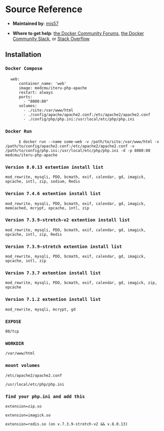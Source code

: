 <h1>Source Reference</h1>
<ul>
<li><p><strong>Maintained by</strong>:  
<a href="https://hub.docker.com/u/medcmu" rel="nofollow noopener">mis57</a></p>
</li>
<li><p><strong>Where to get help</strong>:  
<a href="https://forums.docker.com/" rel="nofollow noopener">the Docker Community Forums</a>, <a href="https://dockr.ly/slack" rel="nofollow noopener">the Docker Community Slack</a>, or <a href="https://stackoverflow.com/search?tab=newest&amp;q=docker" rel="nofollow noopener">Stack Overflow</a></p>
</li>
</ul>

<h2>Installation</h2>

<h3><code>Docker Compose</code></h3>
<pre>
  <code>web:
      container_name: 'web'
      image: medcmu/iteru-php-apache
      restart: always
      ports:
        - "8080:80"
      volumes:
        - ./site:/var/www/html
        - ./config/apache/apache2.conf:/etc/apache2/apache2.conf
        - ./config/php/php.ini:/usr/local/etc/php/php.ini</code>
</pre>

<h3><code>Docker Run</code></h3>
<pre>
     <code>$ docker run --name some-web -v /path/to/site:/var/www/html -v /path/to/config/apache2.conf:/etc/apache2/apache2.conf -v /path/to/config/php.ini:/usr/local/etc/php/php.ini -d -p 8080:80 medcmu/iteru-php-apache</code>
</pre>

<h3><code>Version 8.0.13 extention install list</code></h3>
<pre><code>mod_rewrite, mysqli, PDO, bcmath, exif, calendar, gd, imagick, opcache, intl, zip, sodium, Redis</code></pre>

<h3><code>Version 7.4.6 extention install list</code></h3>
<pre><code>mod_rewrite, mysqli, PDO, bcmath, exif, calendar, gd, imagick, memcached, mcrypt, opcache, intl, zip</code></pre>

<h3><code>Version 7.3.9-stretch-v2 extention install list</code></h3>
<pre><code>mod_rewrite, mysqli, PDO, bcmath, exif, calendar, gd, imagick, opcache, intl, zip, Redis</code></pre>

<h3><code>Version 7.3.9-stretch extention install list</code></h3>
<pre><code>mod_rewrite, mysqli, PDO, bcmath, exif, calendar, gd, imagick, opcache, intl, zip</code></pre>

<h3><code>Version 7.3.7 extention install list</code></h3>
<pre><code>mod_rewrite, mysqli, PDO, bcmath, exif, calendar, gd, imagick, zip, opcache</code></pre>

<h3><code>Version 7.1.2 extention install list</code></h3>
<pre><code>mod_rewrite, mysqli, mcrypt, gd</code></pre>

<h3><code>EXPOSE</code></h3>
<pre><code>80/tcp</code></pre>
 
<h3><code>WORKDIR</code></h3>
 <pre><code>/var/www/html</code></pre>

<h3><code>mount volumes</code></h3>
<pre><code>/etc/apache2/apache2.conf<br/>
/usr/local/etc/php/php.ini</code></pre>

<h3><code>find your php.ini and add this</code></h3>
<pre><code>extension=zip.so<br/>
extension=imagick.so<br/>
extension=redis.so (on v.7.3.9-stretch-v2 && v.8.0.13)</code></pre>